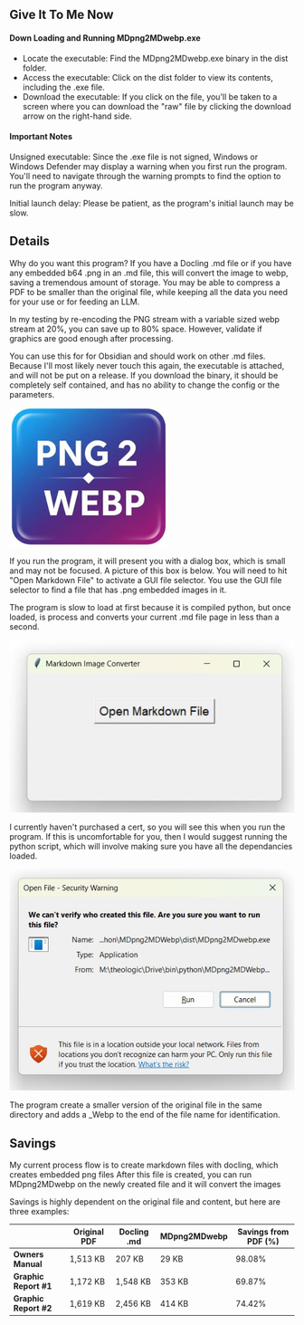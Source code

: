 ## Give It To Me Now

#### Down Loading and Running MDpng2MDwebp.exe

* Locate the executable: Find the MDpng2MDwebp.exe binary in the dist folder.
* Access the executable: Click on the dist folder to view its contents, including the .exe file.
* Download the executable: If you click on the file, you'll be taken to a screen where you can download the "raw" file by clicking the download arrow on the right-hand side.
#### Important Notes

Unsigned executable: Since the .exe file is not signed, Windows or Windows Defender may display a warning when you first run the program. You'll need to navigate through the warning prompts to find the option to run the program anyway.

Initial launch delay: Please be patient, as the program's initial launch may be slow.

## Details

Why do you want this program?  If you have a Docling .md file or if you have any embedded b64 .png in an .md file, this will convert the image to webp, saving a tremendous amount of storage.  You may be able to compress a PDF to be smaller than the original file, while keeping all the data you need for your use or for feeding an LLM.

In my testing by re-encoding the PNG stream with a variable sized webp stream at 20%, you can save up to 80% space. However, validate if graphics are good enough after processing.

You can use this for for Obsidian and should work on other .md files.  Because I'll most likely never touch this again, the executable is attached, and will not be put on a release.  If you download the binary, it should be completely self contained, and has no ability to change the config or the parameters.

![ProgramIcon](./README_display/nicon2.jpg)


If you run the program, it will present you with a dialog box, which is small and may not be focused. A picture of this box is below.  You will need to hit "Open Markdown File" to activate a GUI file selector.  You use the GUI file selector to find a file that has .png embedded images in it.

The program is slow to load at first because it is compiled python, but once loaded, is process and converts your current .md file page in less than a second.


![ProgramIcon](./README_display/Dialog2.jpg)

I currently haven't purchased a cert, so you will see this when you run the program.  If this is uncomfortable for you, then I would suggest running the python script, which will involve making sure you have all the dependancies loaded.

![ProgramIcon](./README_display/DialogRun.jpg)

The program create a smaller version of the original file in the same directory and adds a _Webp to the end of the file name for identification.

## Savings

My current process flow is to create markdown files with docling, which creates embedded png files
After this file is created, you can run MDpng2MDwebp on the newly created file and it will convert the images

Savings is highly dependent on the original file and content, but here are three examples:


|                       | Original PDF | Docling .md | MDpng2MDwebp | Savings from PDF (%) |
| --------------------- | ------------ | ----------- | ------------ | -------------------- |
| **Owners Manual**     | 1,513 KB     | 207 KB      | 29 KB        | 98.08%               |
| **Graphic Report #1** | 1,172 KB     | 1,548 KB    | 353 KB       | 69.87%               |
| **Graphic Report #2** | 1,619 KB     | 2,456 KB    | 414 KB       | 74.42%               |


